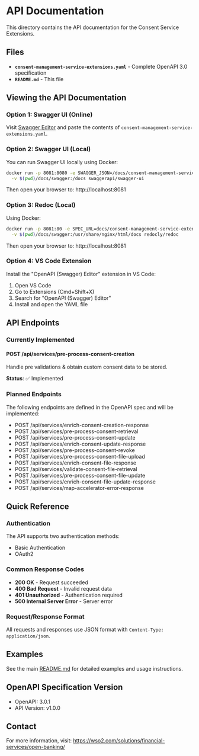 # API Documentation

This directory contains the API documentation for the Consent Service Extensions.

## Files

- **`consent-management-service-extensions.yaml`** - Complete OpenAPI 3.0 specification
- **`README.md`** - This file

## Viewing the API Documentation

### Option 1: Swagger UI (Online)

Visit [Swagger Editor](https://editor.swagger.io/) and paste the contents of `consent-management-service-extensions.yaml`.

### Option 2: Swagger UI (Local)

You can run Swagger UI locally using Docker:

```bash
docker run -p 8081:8080 -e SWAGGER_JSON=/docs/consent-management-service-extensions.yaml \
  -v $(pwd)/docs/swagger:/docs swaggerapi/swagger-ui
```

Then open your browser to: http://localhost:8081

### Option 3: Redoc (Local)

Using Docker:

```bash
docker run -p 8081:80 -e SPEC_URL=docs/consent-management-service-extensions.yaml \
  -v $(pwd)/docs/swagger:/usr/share/nginx/html/docs redocly/redoc
```

Then open your browser to: http://localhost:8081

### Option 4: VS Code Extension

Install the "OpenAPI (Swagger) Editor" extension in VS Code:
1. Open VS Code
2. Go to Extensions (Cmd+Shift+X)
3. Search for "OpenAPI (Swagger) Editor"
4. Install and open the YAML file

## API Endpoints

### Currently Implemented

#### POST /api/services/pre-process-consent-creation
Handle pre validations & obtain custom consent data to be stored.

**Status**: ✅ Implemented

### Planned Endpoints

The following endpoints are defined in the OpenAPI spec and will be implemented:

- POST /api/services/enrich-consent-creation-response
- POST /api/services/pre-process-consent-retrieval
- POST /api/services/pre-process-consent-update
- POST /api/services/enrich-consent-update-response
- POST /api/services/pre-process-consent-revoke
- POST /api/services/pre-process-consent-file-upload
- POST /api/services/enrich-consent-file-response
- POST /api/services/validate-consent-file-retrieval
- POST /api/services/pre-process-consent-file-update
- POST /api/services/enrich-consent-file-update-response
- POST /api/services/map-accelerator-error-response

## Quick Reference

### Authentication

The API supports two authentication methods:
- Basic Authentication
- OAuth2

### Common Response Codes

- **200 OK** - Request succeeded
- **400 Bad Request** - Invalid request data
- **401 Unauthorized** - Authentication required
- **500 Internal Server Error** - Server error

### Request/Response Format

All requests and responses use JSON format with `Content-Type: application/json`.

## Examples

See the main [README.md](../../README.md) for detailed examples and usage instructions.

## OpenAPI Specification Version

- OpenAPI: 3.0.1
- API Version: v1.0.0

## Contact

For more information, visit: https://wso2.com/solutions/financial-services/open-banking/
